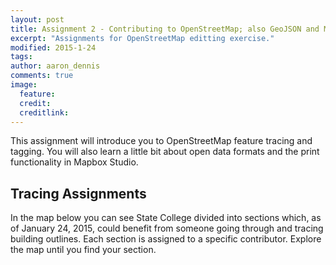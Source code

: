 ```yaml
---
layout: post
title: Assignment 2 - Contributing to OpenStreetMap; also GeoJSON and Mapbox Studio fun!
excerpt: "Assignments for OpenStreetMap editting exercise."
modified: 2015-1-24
tags: 
author: aaron_dennis
comments: true
image:
  feature: 
  credit: 
  creditlink: 
---
```


This assignment will introduce you to OpenStreetMap feature tracing and tagging. You will also learn a little bit about open data formats and the print functionality in Mapbox Studio.

## Tracing Assignments

In the map below you can see State College divided into sections which, as of January 24, 2015, could benefit from someone going through and tracing building outlines. Each section is assigned to a specific contributor. Explore the map until you find your section.

